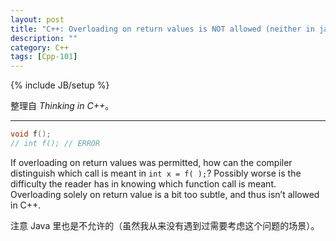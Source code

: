 ```yaml
---
layout: post
title: "C++: Overloading on return values is NOT allowed (neither in java)"
description: ""
category: C++
tags: [Cpp-101]
---
```

{% include JB/setup %}

整理自 _Thinking in C++_。

-----

```cpp
void f();
// int f(); // ERROR
```

If overloading on return values was permitted, how can the compiler distinguish which call is meant in `int x = f( );`? Possibly worse is the difficulty the reader has in knowing which function call is meant. Overloading solely on return value is a bit too subtle, and thus isn’t allowed in C++.

注意 Java 里也是不允许的（虽然我从来没有遇到过需要考虑这个问题的场景）。